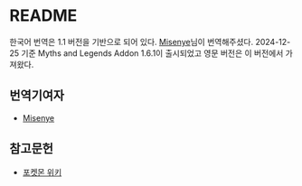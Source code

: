 # README

한국어 번역은 1.1 버전을 기반으로 되어 있다. [Misenye](https://discordapp.com/users/919963965382070282)님이 번역해주셨다. 2024-12-25 기준 Myths and Legends Addon 1.6.1이 출시되었고 영문 버전은 이 버전에서 가져왔다.

## 번역기여자

- [Misenye](https://discordapp.com/users/919963965382070282)

## 참고문헌

- [포켓몬 위키](https://pokemon.fandom.com/ko/wiki/)